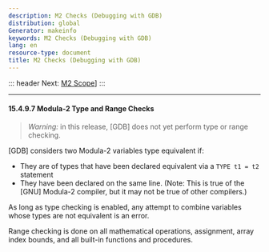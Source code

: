 ```yaml
---
description: M2 Checks (Debugging with GDB)
distribution: global
Generator: makeinfo
keywords: M2 Checks (Debugging with GDB)
lang: en
resource-type: document
title: M2 Checks (Debugging with GDB)
---
```

::: header
Next: [M2 Scope](M2-Scope.html#M2-Scope)]
:::

---

#### 15.4.9.7 Modula-2 Type and Range Checks

> *Warning:* in this release, [GDB] does not yet perform type or range checking.

[GDB] considers two Modula-2 variables type equivalent if:

- They are of types that have been declared equivalent via a `TYPE t1 = t2` statement
- They have been declared on the same line. (Note: This is true of the [GNU] Modula-2 compiler, but it may not be true of other compilers.)

As long as type checking is enabled, any attempt to combine variables whose types are not equivalent is an error.

Range checking is done on all mathematical operations, assignment, array index bounds, and all built-in functions and procedures.
